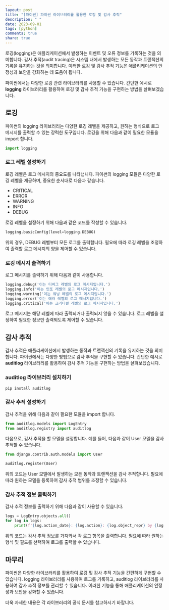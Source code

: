 ```yaml
---
layout: post
title: "[파이썬] 파이썬 라이브러리를 활용한 로깅 및 감사 추적"
description: " "
date: 2023-09-01
tags: [python]
comments: true
share: true
---
```


로깅(logging)은 애플리케이션에서 발생하는 이벤트 및 오류 정보를 기록하는 것을 의미합니다. 감사 추적(audit tracing)은 시스템 내에서 발생하는 모든 동작과 트랜잭션의 기록을 유지하는 것을 의미합니다. 이러한 로깅 및 감사 추적 기능은 애플리케이션의 안정성과 보안을 강화하는 데 도움이 됩니다.

파이썬에서는 다양한 로깅 관련 라이브러리를 사용할 수 있습니다. 간단한 예시로 **logging** 라이브러리를 활용하여 로깅 및 감사 추적 기능을 구현하는 방법을 살펴보겠습니다.

## 로깅

파이썬의 logging 라이브러리는 다양한 로깅 레벨을 제공하고, 원하는 형식으로 로그 메시지를 출력할 수 있는 강력한 도구입니다. 로깅을 위해 다음과 같이 필요한 모듈을 import 합니다.

```python
import logging
```

### 로그 레벨 설정하기

로깅 레벨은 로그 메시지의 중요도를 나타냅니다. 파이썬의 logging 모듈은 다양한 로깅 레벨을 제공하며, 중요한 순서대로 다음과 같습니다.

- CRITICAL
- ERROR
- WARNING
- INFO
- DEBUG

로깅 레벨을 설정하기 위해 다음과 같은 코드를 작성할 수 있습니다.

```python
logging.basicConfig(level=logging.DEBUG)
```

위의 경우, DEBUG 레벨부터 모든 로그를 출력합니다. 필요에 따라 로깅 레벨을 조정하여 출력할 로그 메시지의 양을 제어할 수 있습니다.

### 로깅 메시지 출력하기

로그 메시지를 출력하기 위해 다음과 같이 사용합니다.

```python
logging.debug('이는 디버그 레벨의 로그 메시지입니다.')
logging.info('이는 인포 레벨의 로그 메시지입니다.')
logging.warning('이는 워닝 레벨의 로그 메시지입니다.')
logging.error('이는 에러 레벨의 로그 메시지입니다.')
logging.critical('이는 크리티컬 레벨의 로그 메시지입니다.')
```

로그 메시지는 해당 레벨에 따라 출력되거나 출력되지 않을 수 있습니다. 로그 레벨을 설정하여 필요한 정보만 출력되도록 제어할 수 있습니다.

## 감사 추적

감사 추적은 애플리케이션에서 발생하는 동작과 트랜잭션의 기록을 유지하는 것을 의미합니다. 파이썬에서는 다양한 방법으로 감사 추적을 구현할 수 있습니다. 간단한 예시로 **auditlog** 라이브러리를 활용하여 감사 추적 기능을 구현하는 방법을 살펴보겠습니다.

### auditlog 라이브러리 설치하기

```python
pip install auditlog
```

### 감사 추적 설정하기

감사 추적을 위해 다음과 같이 필요한 모듈을 import 합니다.

```python
from auditlog.models import LogEntry
from auditlog.registry import auditlog
```

다음으로, 감사 추적을 할 모델을 설정합니다. 예를 들어, 다음과 같이 User 모델을 감사 추적할 수 있습니다.

```python
from django.contrib.auth.models import User

auditlog.register(User)
```

위의 코드는 User 모델에서 발생하는 모든 동작과 트랜잭션을 감사 추적합니다. 필요에 따라 원하는 모델을 등록하여 감사 추적 범위를 조정할 수 있습니다.

### 감사 추적 정보 출력하기

감사 추적 정보를 출력하기 위해 다음과 같이 사용할 수 있습니다.

```python
logs = LogEntry.objects.all()
for log in logs:
    print(f'{log.action_date}: {log.action}: {log.object_repr} by {log.actor}')
```

위의 코드는 감사 추적 정보를 가져와서 각 로그 항목을 출력합니다. 필요에 따라 원하는 형식 및 필드를 선택하여 로그를 출력할 수 있습니다.

## 마무리

파이썬은 다양한 라이브러리를 활용하여 로깅 및 감사 추적 기능을 간편하게 구현할 수 있습니다. logging 라이브러리를 사용하여 로그를 기록하고, auditlog 라이브러리를 사용하여 감사 추적 정보를 관리할 수 있습니다. 이러한 기능을 통해 애플리케이션의 안정성과 보안을 강화할 수 있습니다.

더욱 자세한 내용은 각 라이브러리의 공식 문서를 참고하시기 바랍니다.